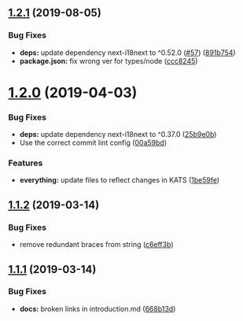 ## [1.2.1](https://github.com/Kandelborg/MoNA-starter-kit/compare/v1.2.0...v1.2.1) (2019-08-05)


### Bug Fixes

* **deps:** update dependency next-i18next to ^0.52.0 ([#57](https://github.com/Kandelborg/MoNA-starter-kit/issues/57)) ([891b754](https://github.com/Kandelborg/MoNA-starter-kit/commit/891b754))
* **package.json:** fix wrong ver for types/node ([ccc8245](https://github.com/Kandelborg/MoNA-starter-kit/commit/ccc8245))

# [1.2.0](https://github.com/MathiasKandelborg/mona-starter-kit/compare/v1.1.2...v1.2.0) (2019-04-03)


### Bug Fixes

* **deps:** update dependency next-i18next to ^0.37.0 ([25b9e0b](https://github.com/MathiasKandelborg/mona-starter-kit/commit/25b9e0b))
* Use the correct commit lint config ([00a59bd](https://github.com/MathiasKandelborg/mona-starter-kit/commit/00a59bd))


### Features

* **everything:** update files to reflect changes in KATS ([1be59fe](https://github.com/MathiasKandelborg/mona-starter-kit/commit/1be59fe))

## [1.1.2](https://github.com/MathiasKandelborg/mona-starter-kit/compare/v1.1.1...v1.1.2) (2019-03-14)


### Bug Fixes

* remove redundant braces from string ([c6eff3b](https://github.com/MathiasKandelborg/mona-starter-kit/commit/c6eff3b))

## [1.1.1](https://github.com/MathiasKandelborg/mona-starter-kit/compare/v1.1.0...v1.1.1) (2019-03-14)


### Bug Fixes

* **docs:** broken links in introduction.md ([668b13d](https://github.com/MathiasKandelborg/mona-starter-kit/commit/668b13d))
